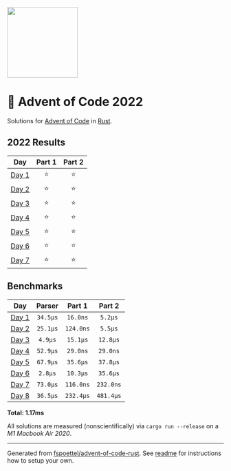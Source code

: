 <img src="./.assets/christmas_ferris.png" width="164">

# 🎄 Advent of Code 2022

Solutions for [Advent of Code](https://adventofcode.com/) in [Rust](https://www.rust-lang.org/).

<!--- advent_readme_stars table --->
## 2022 Results

| Day | Part 1 | Part 2 |
| :---: | :---: | :---: |
| [Day 1](https://adventofcode.com/2022/day/1) | ⭐ | ⭐ |
| [Day 2](https://adventofcode.com/2022/day/2) | ⭐ | ⭐ |
| [Day 3](https://adventofcode.com/2022/day/3) | ⭐ | ⭐ |
| [Day 4](https://adventofcode.com/2022/day/4) | ⭐ | ⭐ |
| [Day 5](https://adventofcode.com/2022/day/5) | ⭐ | ⭐ |
| [Day 6](https://adventofcode.com/2022/day/6) | ⭐ | ⭐ |
| [Day 7](https://adventofcode.com/2022/day/7) | ⭐ | ⭐ |
<!--- advent_readme_stars table --->

<!--- benchmarking table --->
## Benchmarks

| Day | Parser | Part 1 | Part 2 |
| :---: | :---: | :---: | :---:  |
| [Day 1](./src/bin/01.rs) | `34.5µs` | `16.0ns` | `5.2µs` |
| [Day 2](./src/bin/02.rs) | `25.1µs` | `124.0ns` | `5.5µs` |
| [Day 3](./src/bin/03.rs) | `4.9µs` | `15.1µs` | `12.8µs` |
| [Day 4](./src/bin/04.rs) | `52.9µs` | `29.0ns` | `29.0ns` |
| [Day 5](./src/bin/05.rs) | `67.9µs` | `35.6µs` | `37.8µs` |
| [Day 6](./src/bin/06.rs) | `2.8µs` | `10.3µs` | `35.6µs` |
| [Day 7](./src/bin/07.rs) | `73.0µs` | `116.0ns` | `232.0ns` |
| [Day 8](./src/bin/08.rs) | `36.5µs` | `232.4µs` | `481.4µs` |

**Total: 1.17ms**
<!--- benchmarking table --->

All solutions are measured (nonscientifically) via `cargo run --release` on a _M1 Macbook Air 2020_.

---

Generated from [fspoettel/advent-of-code-rust](https://github.com/fspoettel/advent-of-code-rust). See [readme](https://github.com/fspoettel/advent-of-code-rust#readme) for instructions how to setup your own.
